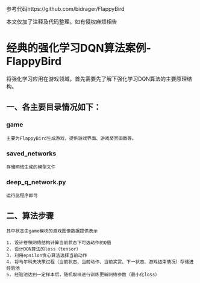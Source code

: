  参考代码https://github.com/bidrager/FlappyBird
 
 本文仅加了注释及代码整理，如有侵权麻烦相告
# 经典的强化学习DQN算法案例-FlappyBird

将强化学习应用在游戏领域，首先需要先了解下强化学习DQN算法的主要原理结构。

## 一、各主要目录情况如下：

### game

    主要为FlappyBird生成游戏，提供游戏界面、游戏奖赏函数等。

### saved_networks

    存储网络生成的模型文件

### deep_q_network.py

    运行此程序即可
    
## 二、算法步骤
    
    其中状态由game模块的游戏图像数据提供表示

    1. 设计卷积网络结构计算当前状态下可选动作的Q值
    2. 设计DQN算法的loss（tensor）
    3. 利用epsilon贪心算法选择当前动作
    4. 将马尔科夫决策过程（当前状态、当前动作、当前奖赏、下一状态、游戏结束情况）存储进经验池
    5. 经验池达到一定样本后，随机取样进行训练更新网络参数（最小化loss）
    
